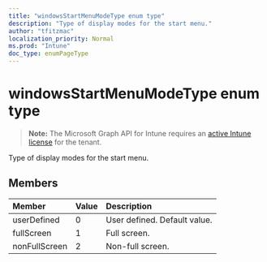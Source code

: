 ```yaml
---
title: "windowsStartMenuModeType enum type"
description: "Type of display modes for the start menu."
author: "tfitzmac"
localization_priority: Normal
ms.prod: "Intune"
doc_type: enumPageType
---
```


# windowsStartMenuModeType enum type

> **Note:** The Microsoft Graph API for Intune requires an [active Intune license](https://go.microsoft.com/fwlink/?linkid=839381) for the tenant.

Type of display modes for the start menu.

## Members
|Member|Value|Description|
|:---|:---|:---|
|userDefined|0|User defined. Default value.|
|fullScreen|1|Full screen.|
|nonFullScreen|2|Non-full screen.|



